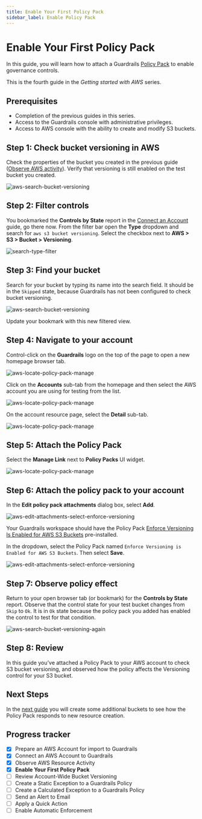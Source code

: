 ```yaml
---
title: Enable Your First Policy Pack
sidebar_label: Enable Policy Pack
---
```



# Enable Your First Policy Pack

In this guide, you will learn how to attach a Guardrails [Policy Pack](https://turbot.com/guardrails/docs/guides/configuring-guardrails/policy-packs) to enable governance controls.

This is the fourth guide in the *Getting started with AWS* series.

## Prerequisites

- Completion of the previous guides in this series.
- Access to the Guardrails console with administrative privileges.
- Access to AWS console with the ability to create and modify S3 buckets.

## Step 1: Check bucket versioning in AWS

Check the properties of the bucket you created in the previous guide ([Observe AWS activity](/guardrails/docs/getting-started/getting-started-aws/observe-aws-activity)). Verify that versioning is still enabled on the test bucket you created.

<p><img alt="aws-search-bucket-versioning" src="/images/docs/guardrails/getting-started/getting-started-aws/enable-policy-pack/bucket-versioning-enabled.png"/></p>

## Step 2: Filter controls

You bookmarked the **Controls by State** report in the [Connect an Account](/guardrails/docs/getting-started/getting-started-aws/observe-aws-activity) guide, go there now. From the filter bar open the **Type** dropdown and search for `aws s3 bucket versioning`. Select the checkbox next to **AWS > S3 > Bucket > Versioning**. 

<p><img alt="search-type-filter" src="/images/docs/guardrails/getting-started/getting-started-aws/enable-policy-pack/search-type-filter.png"/></p>

## Step 3: Find your bucket

Search for your bucket by typing its name into the search field. It should be in the `Skipped` state, because Guardrails has not been configured to check bucket versioning.

<p><img alt="aws-search-bucket-versioning" src="/images/docs/guardrails/getting-started/getting-started-aws/enable-policy-pack/search-filtered-versioning-controls.png"/></p>

Update your bookmark with this new filtered view.

## Step 4: Navigate to your account

Control-click on the **Guardrails** logo on the top of the page to open a new homepage browser tab.

<p><img alt="aws-locate-policy-pack-manage" src="/images/docs/guardrails/getting-started/getting-started-aws/enable-policy-pack/navigate-1.png"/></p>

Click on the **Accounts** sub-tab from the homepage and then select the AWS account you are using for testing from the list.

<p><img alt="aws-locate-policy-pack-manage" src="/images/docs/guardrails/getting-started/getting-started-aws/enable-policy-pack/navigate-2.png"/></p>

On the account resource page, select the **Detail** sub-tab.

<p><img alt="aws-locate-policy-pack-manage" src="/images/docs/guardrails/getting-started/getting-started-aws/enable-policy-pack/navigate-3.png"/></p>


## Step 5: Attach the Policy Pack

Select the **Manage Link** next to **Policy Packs** UI widget.

<p><img alt="aws-locate-policy-pack-manage" src="/images/docs/guardrails/getting-started/getting-started-aws/enable-policy-pack/aws-locate-policy-pack-manage.png"/></p>

## Step 6: Attach the policy pack to your account

In the **Edit policy pack attachments** dialog box, select **Add**.

<p><img alt="aws-edit-attachments-select-enforce-versioning" src="/images/docs/guardrails/getting-started/getting-started-aws/enable-policy-pack/enforce-versioning-1.png"/></p>

Your Guardrails workspace should have the Policy Pack [Enforce Versioning Is Enabled for AWS S3 Buckets](https://hub.guardrails.turbot.com/policy-packs/aws_s3_enforce_versioning_is_enabled_for_buckets) pre-installed.

In the dropdown, select the Policy Pack named `Enforce Versioning is Enabled for AWS S3 Buckets`. Then select **Save**.

<p><img alt="aws-edit-attachments-select-enforce-versioning" src="/images/docs/guardrails/getting-started/getting-started-aws/enable-policy-pack/enforce-versioning-2.png"/></p>

## Step 7: Observe policy effect

Return to your open browser tab (or bookmark) for the **Controls by State** report. Observe that the control state for your test bucket changes from `Skip` to `Ok`. It is in `Ok` state because the policy pack you added has enabled the control to test for that condition.

<p><img alt="aws-search-bucket-versioning-again" src="/images/docs/guardrails/getting-started/getting-started-aws/enable-policy-pack/aws-search-bucket-versioning-again.png"/></p>

## Step 8: Review

In this guide you’ve attached a Policy Pack to your AWS account to check S3 bucket versioning, and observed how the policy affects the Versioning control for your S3 bucket.

## Next Steps

In the [next guide](/guardrails/docs/getting-started/getting-started-aws/review-across-account) you will create some additional buckets to see how the Policy Pack responds to new resource creation.


## Progress tracker

- [x] Prepare an AWS Account for import to Guardrails
- [x] Connect an AWS Account to Guardrails
- [x] Observe AWS Resource Activity
- [x] **Enable Your First Policy Pack**
- [ ] Review Account-Wide Bucket Versioning
- [ ] Create a Static Exception to a Guardrails Policy
- [ ] Create a Calculated Exception to a Guardrails Policy
- [ ] Send an Alert to Email
- [ ] Apply a Quick Action
- [ ] Enable Automatic Enforcement
